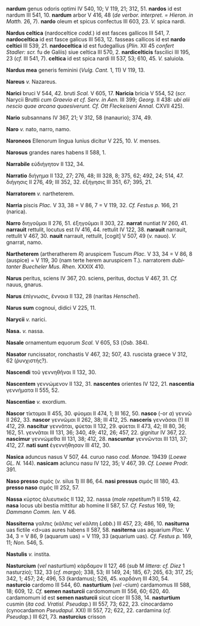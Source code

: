 **nardum** genus odoris optimi IV 540, 10; V 119, 21; 312, 51.
**nardos** id est nardum III 541, 10. **nardum** arbor V 416, 48 (*de
verbor. interpret. = Hieron. in Matth.* 26, 7). **nardo** oleum et
spicus confectus III 603, 23. *V.* spica nardi.

**Nardus celtica** (nardoceltice *codd.*) id est fasces gallicos III
541, 7. **nardoceltica** id est fasce galicus III 563, 12. fasseas
callicos id est **nardo celtici** III 539, 21. **nardoceltica** id est
fudegallius (*Plin.* XII 45 *confert Stadler: scr.* fu de Galiis) siue
celtica III 570, 2. **nardicelticis** fascilici III 195, 23 (*cf.* III
541, 7). **celtica** id est spica nardi III 537, 53; 610, 45. *V.*
saluiola.

**Nardus mea** generis feminini (*Vulg. Cant.* 1, 11) V 119, 13.

**Nareus** *v.* Nazareus.

**Narici** bruci V 544, 42. bruti *Scal.* V 605, 17. **Naricia** bricia
V 554, 52 (*scr.* Narycii Bruttii *cum Graevio et cf. Serv. in Aen.* III
399; *Georg.* II 438: *ubi alii nescio quae arcana quaesiverunt. Cf. Ott
Fleckeiseni Annal.* CXVII 425).

**Nario** subsannans IV 367, 21; V 312, 58 (nanaurio); 374, 49.

**Naro** *v.* nato, narro, namo.

**Naroneos** Ellenorum lingua Iunius dicitur V 225, 10. *V.* menses.

**Narosus** grandes nares habens II 588, 1.

**Narrabile** εὐδιήγητον II 132, 34.

**Narratio** διήγημα II 132, 27; 276, 48; III 328, 8; 375, 62; 492, 24;
514, 47. διήγησις II 276, 49; III 352, 32. ἐξήγησις III 351, 67; 395,
21.

**Narratorem** *v.* nartheterem.

**Narria** piscis *Plac.* V 33, 38 = V 86, 7 = V 119, 32. *Cf. Festus
p.* 166, 21 (narica).

**Narro** διηγοῦμαι II 276, 51. ἐξηγοῦμαι II 303, 22. **narrat** nuntiat
IV 260, 41. **narrauit** rettulit, locutus est IV 416, 44. rettulit IV
122, 38. **narauit** narrauit, rettulit V 467, 30. **nauit** narrauit,
rettulit, [cogit] V 507, 49 (*v.* nauo). *V.* gnarrat, namo.

**Nartheterem** (artheratherem *R*) aruspicem Tuscum *Plac.* V 33, 34 =
V 86, 8 (auspice) = V 119, 30 (nam terte herem auruspicem T.).
narratorem *dubi­tanter Buecheler Mus. Rhen.* XXXIX 410.

**Narus** peritus, sciens IV 367, 20. sciens, peritus, doctus V 467, 31.
*Cf.* nauus, gnarus.

**Narus** ἐπίγνωσις, ἔννοια II 132, 28 (naritas *Henschel*).

**Narus sum** cognoui, didici V 225, 11.

**Narycii** *v.* narici.

**Nasa.** *v.* nassa.

**Nasale** ornamentum equorum *Scal.* V 605, 53 (*Osb.* 384).

**Nasator** runcissator, ronchastis V 467, 32; 507, 43. ruscista graece
V 312, 62 (ῥυνχιστής?).

**Nascendi** τοῦ γεννηθῆναι II 132, 30.

**Nascentem** γεννώμενον II 132, 31. **nascentes** orientes IV 122, 21.
**nascentia** γεννήματα II 555, 52.

**Nascentiae** *v.* exordium.

**Nascor** τίκτομαι II 455, 30. φύομαι II 474, 1; III 162, 50. **nasco**
(-or *a*) γεννῶ II 262, 33. **nascor** γεννῶμαι II 262, 38; III 412, 25.
**nasceris** γεννᾶσαι (!) III 412, 29. **nascitur** γεννᾶται, φύεται II
132, 29. φύεται II 473, 42; III 80, 36; 162, 51. γεννᾶται III 131, 36;
340, 49; 412, 26; 457, 22. gignitur IV 367, 22. **nascimur** γεννώμεθα
III 131, 38; 412, 28. **nascuntur** γεννῶνται III 131, 37; 412, 27.
**nati sunt** ἐγεννήθησαν III 412, 30.

**Nasica** aduncus nasus V 507, 44. curuo naso *cod. Monae.* 19439
(*Loewe GL. N.* 144). **nasicam** acluncu nasu IV 122, 35; V 467, 39.
*Cf. Loewe Prodr.* 391.

**Naso presso** σιμός (*v.* silus 1) III 86, 64. **nasi pressus** σιμός
III 180, 43. **presso naso** σιμός III 252, 57.

**Nassa** κύρτος ἁλιευτικός II 132, 32. nassa (*male repetitum?*) II
519, 42. **nasa** locus ubi bestia mittitur ab homine II 587, 57. *Cf.
Festus* 169, 19; *Dammann Comm. Ien.* V 46.

**Nassiterna** γαλπις (κάλπις *vel* κάλπη *Labb.*) III 457, 23; 486, 10.
**nasiturna** uas fictile \<d\>uas aures habens II 587, 58.
**nasiterna** uas aquarium *Plac.* V 34, 3 = V 86, 9 (aquarum uas) = V
119, 33 (aquarium uas). *Cf. Festus p.* 169, 11; *Non.* 546, 5.

**Nastulis** *v.* instita.

**Nasturcium** (*vel* nasturtium) κάρδαμον II 127, 46 (*sub* M *littera:
cf. Diez* 1 nasturzio); 132, 33 (*cf. margo*); 338, 53; III 149, 24;
185, 67; 265, 63; 317, 25; 342, 1; 457; 24; 496, 53 (kardamus); 526, 45.
καρδάνη III 430, 54. **nasturcio** cardomo III 544, 60. **nasturtium**
(*vel* -cium) cardamomus III 588, 18; 609, 12. *Cf.* **semen nasturcii**
cardomomum III 556, 60; 620, 40. cardamomum id est **semen nasturcii**
sicut cicer III 538, 14. **nasturtium** cusmin (*ita cod. Vratisl.
Pseudap.*) III 557, 73; 622, 23. cinocardamo (cynocardamon *Pseudapul.*
XXI) III 557, 72; 622, 22. cardamina (*cf. Pseudap.*) III 621, 73.
**nasturcius** crisson
